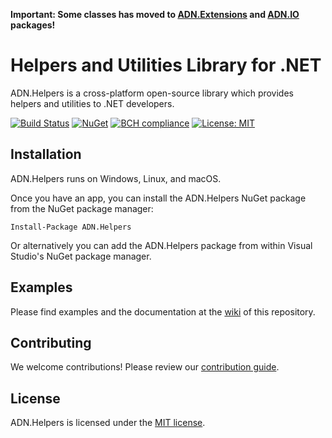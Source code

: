 **Important: Some classes has moved to [ADN.Extensions](https://github.com/andresdigiovanni/ADN.Extensions) and [ADN.IO](https://github.com/andresdigiovanni/ADN.IO) packages!**

# Helpers and Utilities Library for .NET

ADN.Helpers is a cross-platform open-source library which provides helpers and utilities to .NET developers.

[![Build Status](https://travis-ci.org/andresdigiovanni/ADN.Helpers.svg?branch=master)](https://travis-ci.org/andresdigiovanni/ADN.Helpers)
[![NuGet](https://img.shields.io/nuget/v/ADN.Helpers.svg)](https://www.nuget.org/packages/ADN.Helpers/)
[![BCH compliance](https://bettercodehub.com/edge/badge/andresdigiovanni/ADN.Helpers?branch=master)](https://bettercodehub.com/)
[![License: MIT](https://img.shields.io/badge/License-MIT-yellow.svg)](https://opensource.org/licenses/MIT)

## Installation

ADN.Helpers runs on Windows, Linux, and macOS.

Once you have an app, you can install the ADN.Helpers NuGet package from the NuGet package manager:

```
Install-Package ADN.Helpers
```

Or alternatively you can add the ADN.Helpers package from within Visual Studio's NuGet package manager.

## Examples

Please find examples and the documentation at the [wiki](https://github.com/andresdigiovanni/ADN.Helpers/wiki) of this repository.

## Contributing

We welcome contributions! Please review our [contribution guide](CONTRIBUTING.md).

## License

ADN.Helpers is licensed under the [MIT license](LICENSE).
